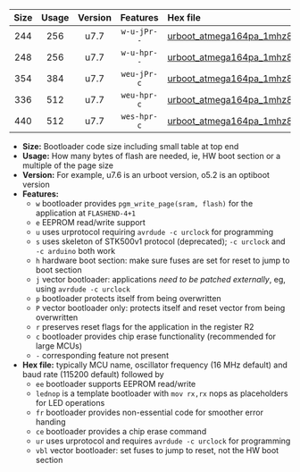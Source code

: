|Size|Usage|Version|Features|Hex file|
|:-:|:-:|:-:|:-:|:--|
|244|256|u7.7|`w-u-jPr--`|[urboot_atmega164pa_1mhz8432_38400bps_lednop_ur_vbl.hex](https://raw.githubusercontent.com/stefanrueger/urboot.hex/main/mcus/atmega164pa/fcpu_1mhz8432/38400_bps/urboot_atmega164pa_1mhz8432_38400bps_lednop_ur_vbl.hex)|
|248|256|u7.7|`w-u-hpr--`|[urboot_atmega164pa_1mhz8432_38400bps_lednop_fr_ur.hex](https://raw.githubusercontent.com/stefanrueger/urboot.hex/main/mcus/atmega164pa/fcpu_1mhz8432/38400_bps/urboot_atmega164pa_1mhz8432_38400bps_lednop_fr_ur.hex)|
|354|384|u7.7|`weu-jPr-c`|[urboot_atmega164pa_1mhz8432_38400bps_ee_lednop_fr_ce_ur_vbl.hex](https://raw.githubusercontent.com/stefanrueger/urboot.hex/main/mcus/atmega164pa/fcpu_1mhz8432/38400_bps/urboot_atmega164pa_1mhz8432_38400bps_ee_lednop_fr_ce_ur_vbl.hex)|
|336|512|u7.7|`weu-hpr-c`|[urboot_atmega164pa_1mhz8432_38400bps_ee_lednop_fr_ce_ur.hex](https://raw.githubusercontent.com/stefanrueger/urboot.hex/main/mcus/atmega164pa/fcpu_1mhz8432/38400_bps/urboot_atmega164pa_1mhz8432_38400bps_ee_lednop_fr_ce_ur.hex)|
|440|512|u7.7|`wes-hpr-c`|[urboot_atmega164pa_1mhz8432_38400bps_ee_lednop_fr_ce.hex](https://raw.githubusercontent.com/stefanrueger/urboot.hex/main/mcus/atmega164pa/fcpu_1mhz8432/38400_bps/urboot_atmega164pa_1mhz8432_38400bps_ee_lednop_fr_ce.hex)|

- **Size:** Bootloader code size including small table at top end
- **Usage:** How many bytes of flash are needed, ie, HW boot section or a multiple of the page size
- **Version:** For example, u7.6 is an urboot version, o5.2 is an optiboot version
- **Features:**
  + `w` bootloader provides `pgm_write_page(sram, flash)` for the application at `FLASHEND-4+1`
  + `e` EEPROM read/write support
  + `u` uses urprotocol requiring `avrdude -c urclock` for programming
  + `s` uses skeleton of STK500v1 protocol (deprecated); `-c urclock` and `-c arduino` both work
  + `h` hardware boot section: make sure fuses are set for reset to jump to boot section
  + `j` vector bootloader: applications *need to be patched externally*, eg, using `avrdude -c urclock`
  + `p` bootloader protects itself from being overwritten
  + `P` vector bootloader only: protects itself and reset vector from being overwritten
  + `r` preserves reset flags for the application in the register R2
  + `c` bootloader provides chip erase functionality (recommended for large MCUs)
  + `-` corresponding feature not present
- **Hex file:** typically MCU name, oscillator frequency (16 MHz default) and baud rate (115200 default) followed by
  + `ee` bootloader supports EEPROM read/write
  + `lednop` is a template bootloader with `mov rx,rx` nops as placeholders for LED operations
  + `fr` bootloader provides non-essential code for smoother error handing
  + `ce` bootloader provides a chip erase command
  + `ur` uses urprotocol and requires `avrdude -c urclock` for programming
  + `vbl` vector bootloader: set fuses to jump to reset, not the HW boot section
